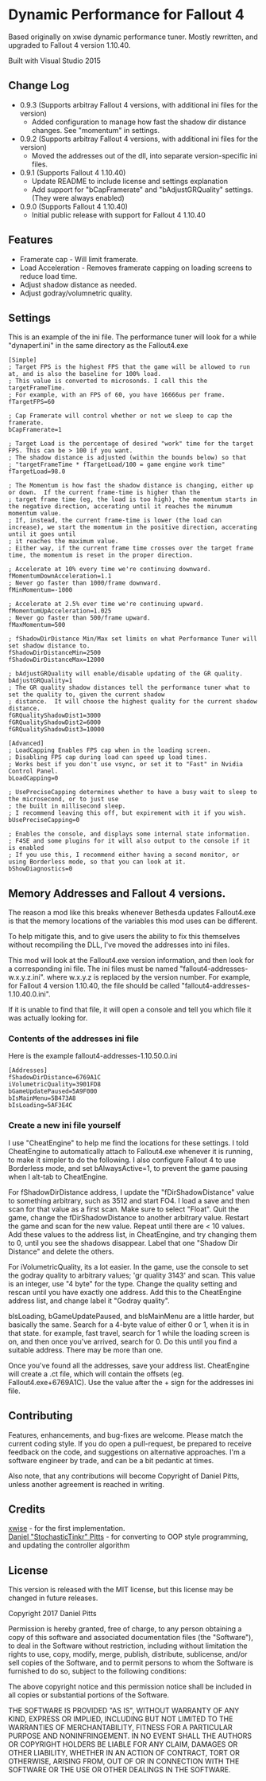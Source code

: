 # Dynamic Performance for Fallout 4
Based originally on xwise dynamic performance tuner.  Mostly rewritten, and upgraded to Fallout 4 version 1.10.40.

Built with Visual Studio 2015

## Change Log
* 0.9.3 (Supports arbitray Fallout 4 versions, with additional ini files for the version)
  * Added configuration to manage how fast the shadow dir distance changes. See "momentum" in settings.
* 0.9.2 (Supports arbitray Fallout 4 versions, with additional ini files for the version)
  * Moved the addresses out of the dll, into separate version-specific ini files.
* 0.9.1 (Supports Fallout 4 1.10.40)
  * Update README to include license and settings explanation
  * Add support for "bCapFramerate" and "bAdjustGRQuality" settings. (They were always enabled)
* 0.9.0 (Supports Fallout 4 1.10.40)
  * Initial public release with support for Fallout 4 1.10.40 

## Features
* Framerate cap - Will limit framerate.
* Load Acceleration - Removes framerate capping on loading screens to reduce load time.
* Adjust shadow distance as needed.
* Adjust godray/volumnetric quality. 

## Settings
This is an example of the ini file. The performance tuner will look for a while "dynaperf.ini" in the same directory as the Fallout4.exe


    [Simple]
    ; Target FPS is the highest FPS that the game will be allowed to run at, and is also the baseline for 100% load.
    ; This value is converted to microsonds. I call this the targetFrameTime.
    ; For example, with an FPS of 60, you have 16666us per frame. 
    fTargetFPS=60 
    
    ; Cap Framerate will control whether or not we sleep to cap the framerate. 
    bCapFramerate=1 
    
    ; Target Load is the percentage of desired "work" time for the target FPS. This can be > 100 if you want.
    ; The shadow distance is adjusted (within the bounds below) so that 
    ; "targetFrameTime * fTargetLoad/100 = game engine work time"
    fTargetLoad=98.0 

    ; The Momentum is how fast the shadow distance is changing, either up or down.  If the current frame-time is higher than the 
    ; target frame time (eg, the load is too high), the momentum starts in the negative direction, accerating until it reaches the minumum momentum value.
    ; If, instead, the current frame-time is lower (the load can increase), we start the momentum in the positive direction, accerating until it goes until
    ; it reaches the maximum value.
    ; Either way, if the current frame time crosses over the target frame time, the momentum is reset in the proper direction.

    ; Accelerate at 10% every time we're continuing downward.
    fMomentumDownAcceleration=1.1 
    ; Never go faster than 1000/frame downward.
    fMinMomentum=-1000 

    ; Accelerate at 2.5% ever time we're continuing upward.
    fMomentumUpAcceleration=1.025
    ; Never go faster than 500/frame upward.
    fMaxMomentum=500
	    
    ; fShadowDirDistance Min/Max set limits on what Performance Tuner will set shadow distance to.   
    fShadowDirDistanceMin=2500  
    fShadowDirDistanceMax=12000 
    
    ; bAdjustGRQuality will enable/disable updating of the GR quality.  
    bAdjustGRQuality=1
    ; The GR quality shadow distances tell the performance tuner what to set the quality to, given the current shadow
    ; distance.  It will choose the highest quality for the current shadow distance. 
    fGRQualityShadowDist1=3000  
    fGRQualityShadowDist2=6000  
    fGRQualityShadowDist3=10000 
    
    [Advanced]
    ; LoadCapping Enables FPS cap when in the loading screen.  
    ; Disabling FPS cap during load can speed up load times. 
    ; Works best if you don't use vsync, or set it to "Fast" in Nvidia Control Panel. 
    bLoadCapping=0 
    
    ; UsePreciseCapping determines whether to have a busy wait to sleep to the microsecond, or to just use 
    ; the built in millisecond sleep.  
    ; I recommend leaving this off, but expirement with it if you wish.
    bUsePreciseCapping=0 
    
    ; Enables the console, and displays some internal state information.
    ; F4SE and some plugins for it will also output to the console if it is enabled
    ; If you use this, I recommend either having a second monitor, or using Borderless mode, so that you can look at it.
    bShowDiagnostics=0

## Memory Addresses and Fallout 4 versions.
The reason a mod like this breaks whenever Bethesda updates Fallout4.exe is that the memory locations of the variables this mod uses
can be different.

To help mitigate this, and to give users the ability to fix this themselves without recompiling the DLL, I've moved the addresses into ini files.

This mod will look at the Fallout4.exe version information, and then look for a corresponding ini file.  The ini files must be named "fallout4-addresses-w.x.y.z.ini".
where w.x.y.z is replaced by the version number.  For example, for Fallout 4 version 1.10.40, the file should be called "fallout4-addresses-1.10.40.0.ini".

If it is unable to find that file, it will open a console and tell you which file it was actually looking for. 

### Contents of the addresses ini file
Here is the example fallout4-addresses-1.10.50.0.ini

    [Addresses]
    fShadowDirDistance=6769A1C
    iVolumetricQuality=3901FD8
    bGameUpdatePaused=5A9F000
    bIsMainMenu=5B473A8
    bIsLoading=5AF3E4C

### Create a new ini file yourself
I use "CheatEngine" to help me find the locations for these settings.  I told CheatEngine to automatically attach to Fallout4.exe whenever 
it is running, to make it simpler to do the following. I also configure Fallout 4 to use Borderless mode, and set bAlwaysActive=1, to prevent 
the game pausing when I alt-tab to CheatEngine.

For fShadowDirDistance address, I update the "fDirShadowDistance" value to something arbitrary, such as 3512 and start FO4.  I load a save and then
scan for that value as a first scan. Make sure to select "Float".  Quit the game, change the fDirShadowDistance to another arbitrary value.  Restart the game
and scan for the new value.  Repeat until there are < 10 values. Add these values to the address list, in CheatEngine, and try changing them to 0, until
you see the shadows disappear.  Label that one "Shadow Dir Distance" and delete the others.

For iVolumetricQuality, its a lot easier.  In the game, use the console to set the godray quality to arbitrary values; 'gr quality 3143' and scan. This value is an integer, use "4 byte" for the type.
Change the quality setting and rescan until you have exactly one address.  Add this to the CheatEngine address list, and change label it "Godray quality".

bIsLoading, bGameUpdatePaused, and bIsMainMenu are a little harder, but basically the same.  Search for a 4-byte value of either 0 or 1, when it is in that state. for example,
fast travel, search for 1 while the loading screen is on, and then once you've arrived, search for 0.  Do this until you find a suitable address. 
There may be more than one.

Once you've found all the addresses, save your address list.  CheatEngine will create a .ct file, which will contain the offsets (eg. Fallout4.exe+6769A1C). Use the value 
after the + sign for the addresses ini file. 

    
## Contributing
Features, enhancements, and bug-fixes are welcome.  Please match the current coding style.  If you do open a pull-request,
be prepared to receive feedback on the code, and suggestions on alternative approaches.  I'm a software engineer by trade,
and can be a bit pedantic at times. 

Also note, that any contributions will become Copyright of Daniel Pitts, unless another agreement is reached in writing.

## Credits
[xwise](https://github.com/xwize/) - for the first implementation.  
[Daniel "StochasticTinkr" Pitts](https://github.com/StochasticTinkr/) - for converting to OOP style programming, 
and updating the controller algorithm  
 

## License
This version is released with the MIT license, but this license may be changed in future releases.

Copyright 2017 Daniel Pitts

Permission is hereby granted, free of charge, to any person obtaining a copy of this software and associated documentation files (the "Software"), to deal in the Software without restriction, including without limitation the rights to use, copy, modify, merge, publish, distribute, sublicense, and/or sell copies of the Software, and to permit persons to whom the Software is furnished to do so, subject to the following conditions:

The above copyright notice and this permission notice shall be included in all copies or substantial portions of the Software.

THE SOFTWARE IS PROVIDED "AS IS", WITHOUT WARRANTY OF ANY KIND, EXPRESS OR IMPLIED, INCLUDING BUT NOT LIMITED TO THE WARRANTIES OF MERCHANTABILITY, FITNESS FOR A PARTICULAR PURPOSE AND NONINFRINGEMENT. IN NO EVENT SHALL THE AUTHORS OR COPYRIGHT HOLDERS BE LIABLE FOR ANY CLAIM, DAMAGES OR OTHER LIABILITY, WHETHER IN AN ACTION OF CONTRACT, TORT OR OTHERWISE, ARISING FROM, OUT OF OR IN CONNECTION WITH THE SOFTWARE OR THE USE OR OTHER DEALINGS IN THE SOFTWARE.
